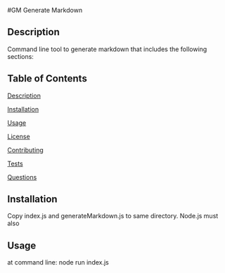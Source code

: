 #GM Generate Markdown
  ## Description
  Command line tool to generate markdown that includes the following sections:

  ## Table of Contents
  [Description](https://github.com/geo-a-mac/GM-readme-gen/blob/main/README.md#Description)

  [Installation](https://github.com/geo-a-mac/GM-readme-gen/blob/main/README.md#Installation)

  [Usage](https://github.com/geo-a-mac/GM-readme-gen/blob/main/README.md#Usage)

  [License](https://github.com/geo-a-mac/GM-readme-gen/blob/main/README.md#License)

  [Contributing](https://github.com/geo-a-mac/GM-readme-gen/blob/main/README.md#Contributing)

  [Tests](https://github.com/geo-a-mac/GM-readme-gen/blob/main/README.md#Tests)

  [Questions](https://github.com/geo-a-mac/GM-readme-gen/blob/main/README.md#Questions)

  ## Installation
  Copy index.js and generateMarkdown.js to same directory.
  Node.js must also 

  ## Usage
  at command line: node run index.js
   
 
  